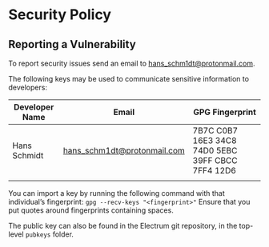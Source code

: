 # Security Policy

## Reporting a Vulnerability

To report security issues send an email to hans_schm1dt@protonmail.com.

The following keys may be used to communicate sensitive information to developers:

| Developer Name | Email                       | GPG Fingerprint                                    |
|----------------|-----------------------------|----------------------------------------------------|
| Hans Schmidt   | hans_schm1dt@protonmail.com | 7B7C C0B7 16E3 34C8 74D0  5EBC 39FF CBCC 7FF4 12D6 |
|                |                             |                                                    |

You can import a key by running the following command with that
individual’s fingerprint: `gpg --recv-keys "<fingerprint>"`
Ensure that you put quotes around fingerprints containing spaces.

The public key can also be found in the Electrum git repository,
in the top-level `pubkeys` folder.
